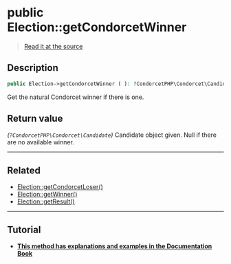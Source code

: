 # public Election::getCondorcetWinner

> [Read it at the source](https://github.com/julien-boudry/Condorcet/blob/master/src/ElectionProcess/ResultsProcess.php#L171)

## Description    

```php
public Election->getCondorcetWinner ( ): ?CondorcetPHP\Condorcet\Candidate
```

Get the natural Condorcet winner if there is one.


## Return value   

*(`?CondorcetPHP\Condorcet\Candidate`)* Candidate object given. Null if there are no available winner.


---------------------------------------

## Related

* [Election::getCondorcetLoser()](/Docs/api-reference/Election%20Class/Election--getCondorcetLoser().md)    
* [Election::getWinner()](/Docs/api-reference/Election%20Class/Election--getWinner().md)    
* [Election::getResult()](/Docs/api-reference/Election%20Class/Election--getResult().md)    

---------------------------------------

## Tutorial

* **[This method has explanations and examples in the Documentation Book](https://docs.condorcet.io/book/3.AsPhpLibrary/6.Results/1.WinnerAndLoser)**    
